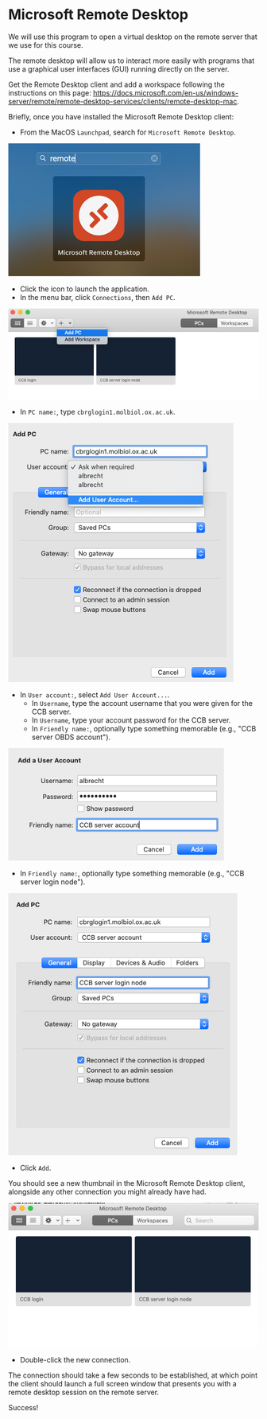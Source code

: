 # Microsoft Remote Desktop

We will use this program to open a virtual desktop
on the remote server that we use for this course.

The remote desktop will allow us to interact more easily with programs
that use a graphical user interfaces (GUI) running directly on the server.

Get the Remote Desktop client and add a workspace following the instructions on this page: 
<https://docs.microsoft.com/en-us/windows-server/remote/remote-desktop-services/clients/remote-desktop-mac>.

Briefly, once you have installed the Microsoft Remote Desktop client:

- From the MacOS `Launchpad`, search for `Microsoft Remote Desktop`.

<img src="img/launchpad-microsoft-remote-desktop.png">

- Click the icon to launch the application.
- In the menu bar, click `Connections`, then `Add PC`.

<img src="img/remote-desktop-add-pc.png">

- In `PC name:`, type `cbrglogin1.molbiol.ox.ac.uk`.

<img src="img/remote-desktop-add-user.png">

- In `User account:`, select `Add User Account...`.
  + In `Username`, type the account username that you were given for the CCB server.
  + In `Username`, type your account password for the CCB server.
  + In `Friendly name:`, optionally type something memorable (e.g., "CCB server OBDS account").

<img src="img/remote-desktop-user-account.png">

- In `Friendly name:`, optionally type something memorable (e.g., "CCB server login node").

<img src="img/remote-desktop-full-configuration.png">

- Click `Add`.

You should see a new thumbnail in the Microsoft Remote Desktop client,
alongside any other connection you might already have had.

<img src="img/remote-desktop-list.png">

- Double-click the new connection.

The connection should take a few seconds to be established,
at which point the client should launch a full screen window
that presents you with a remote desktop session on the remote server.

Success!